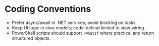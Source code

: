 # Coding Conventions

-   Prefer async/await in .NET services; avoid blocking on tasks.
-   Keep UI logic in view models; code-behind limited to view wiring.
-   PowerShell scripts should support `-WhatIf` where practical and return structured objects.
